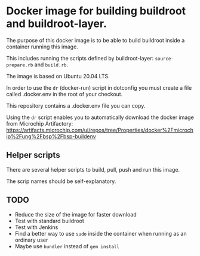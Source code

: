 # Docker image for building buildroot and buildroot-layer.

The purpose of this docker image is to be able to build buildroot inside a container running this image.

This includes running the scripts defined by buildroot-layer: `source-prepare.rb` and `build.rb`.

The image is based on Ubuntu 20.04 LTS.

In order to use the `dr` (docker-run) script in dotconfig you must create a file called .docker.env in the root of your checkout.

This repository contains a .docker.env file you can copy.

Using the `dr` script enables you to automatically download the docker image from Microchip Artifactory:
https://artifacts.microchip.com/ui/repos/tree/Properties/docker%2Fmicrochip%2Fung%2Fbsp%2Fbsp-buildenv

## Helper scripts

There are several helper scripts to build, pull, push and run this image.

The scrip names should be self-explanatory.

## TODO

* Reduce the size of the image for faster download
* Test with standard buildroot
* Test with Jenkins
* Find a better way to use `sudo` inside the container when running as an ordinary user
* Maybe use `bundler` instead of `gem install`

